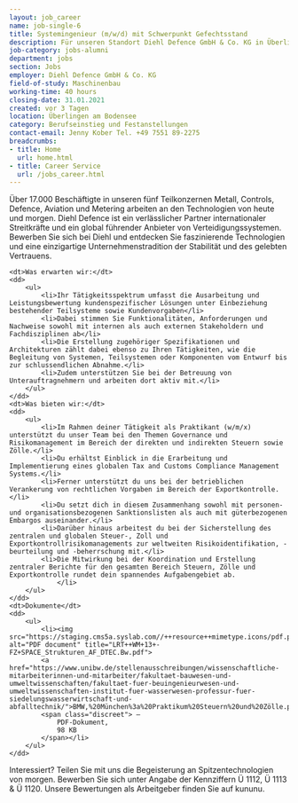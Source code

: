 ```yaml
---
layout: job_career
name: job-single-6
title: Systemingenieur (m/w/d) mit Schwerpunkt Gefechtsstand
description: Für unseren Standort Diehl Defence GmbH & Co. KG in Überlingen am Bodensee suchen wir Sie!
job-category: jobs-alumni
department: jobs
section: Jobs
employer: Diehl Defence GmbH & Co. KG 
field-of-study: Maschinenbau
working-time: 40 hours
closing-date: 31.01.2021
created: vor 3 Tagen
location: Überlingen am Bodensee
category: Berufseinstieg und Festanstellungen
contact-email: Jenny Kober Tel. +49 7551 89-2275
breadcrumbs: 
- title: Home
  url: home.html
- title: Career Service
  url: /jobs_career.html
---
```

<p><!-- about us -->
	Über 17.000 Beschäftigte in unseren fünf Teilkonzernen Metall, Controls, Defence, Aviation und Metering arbeiten an den Technologien von heute und morgen. Diehl Defence ist ein verlässlicher Partner internationaler Streitkräfte und ein global führender Anbieter von Verteidigungssystemen. Bewerben Sie sich bei Diehl und entdecken Sie faszinierende Technologien und eine einzigartige Unternehmenstradition der Stabilität und des gelebten Vertrauens.
</p>
<dl>

	<dt>Was erwarten wir:</dt>
	<dd>
		<ul>
			<li>Ihr Tätigkeitsspektrum umfasst die Ausarbeitung und Leistungsbewertung kundenspezifischer Lösungen unter Einbeziehung bestehender Teilsysteme sowie Kundenvorgaben</li>
			<li>Dabei stimmen Sie Funktionalitäten, Anforderungen und Nachweise sowohl mit internen als auch externen Stakeholdern und Fachdisziplinen ab</li>
			<li>Die Erstellung zugehöriger Spezifikationen und Architekturen zählt dabei ebenso zu Ihren Tätigkeiten, wie die Begleitung von Systemen, Teilsystemen oder Komponenten vom Entwurf bis zur schlussendlichen Abnahme.</li>
			<li>Zudem unterstützen Sie bei der Betreuung von Unterauftragnehmern und arbeiten dort aktiv mit.</li>
		</ul>
	</dd>
	<dt>Was bieten wir:</dt>
	<dd>
		<ul>
			<li>Im Rahmen deiner Tätigkeit als Praktikant (w/m/x) unterstützt du unser Team bei den Themen Governance und Risikomanagement im Bereich der direkten und indirekten Steuern sowie Zölle.</li>
			<li>Du erhältst Einblick in die Erarbeitung und Implementierung eines globalen Tax and Customs Compliance Management Systems.</li>
			<li>Ferner unterstützt du uns bei der betrieblichen Verankerung von rechtlichen Vorgaben im Bereich der Exportkontrolle.</li>
			<li>Du setzt dich in diesem Zusammenhang sowohl mit personen- und organisationsbezogenen Sanktionslisten als auch mit güterbezogenen Embargos auseinander.</li>
			<li>Darüber hinaus arbeitest du bei der Sicherstellung des zentralen und globalen Steuer-, Zoll und Exportkontrollrisikomanagements zur weltweiten Risikoidentifikation, -beurteilung und -beherrschung mit.</li>
			<li>Die Mitwirkung bei der Koordination und Erstellung zentraler Berichte für den gesamten Bereich Steuern, Zölle und Exportkontrolle rundet dein spannendes Aufgabengebiet ab.
				</li>
		</ul>
	</dd>
	<dt>Dokumente</dt>
	<dd>
		<ul>
			<li><img src="https://staging.cms5a.syslab.com//++resource++mimetype.icons/pdf.png" alt="PDF document" title="LRT++WM+13+-FZ+SPACE_Strukturen_AF_DTEC.Bw.pdf">
	        <a href="https://www.unibw.de/stellenausschreibungen/wissenschaftliche-mitarbeiterinnen-und-mitarbeiter/fakultaet-bauwesen-und-umweltwissenschaften/fakultaet-fuer-beuingenieurwesen-und-umweltwissenschaften-institut-fuer-wasserwesen-professur-fuer-siedelungswasserwirtschaft-und-abfalltechnik/">BMW,%20München%3a%20Praktikum%20Steuern%20und%20Zölle.pdf</a>
	        <span class="discreet"> —
	            PDF-Dokument,
	            98 KB
	        </span></li>
	    </ul>
	</dd>
</dl>
<p>
Interessiert? Teilen Sie mit uns die Begeisterung an Spitzentechnologien von morgen. Bewerben Sie sich unter Angabe der Kennziffern Ü 1112, Ü 1113 & Ü 1120. Unsere Bewertungen als Arbeitgeber finden Sie auf kununu.
</p>
